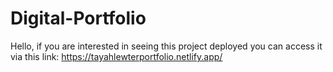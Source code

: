 # Digital-Portfolio
Hello, if you are interested in seeing this project deployed you can access it via this link: https://tayahlewterportfolio.netlify.app/
